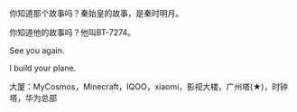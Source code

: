 你知道那个故事吗？秦始皇的故事，是秦时明月。

你知道他的故事吗？他叫BT-7274。

See you again.

I build your plane.

大厦：MyCosmos，Minecraft，IQOO，xiaomi，影视大楼，广州塔(★)，时钟塔，华为总部
